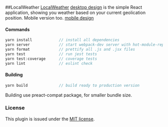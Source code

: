 ##LocalWeather 
[LocalWeather](https://localy-weather.surge.sh/)
[desktop design](./src/asset/desktop.png)
is the simple React application, showing you weather based on your current geolication position.
Mobile version too.
[mobile design](./src/asset/mobile.png)

#### Commands
```javascript
yarn install            // install all dependencies
yarn server             // start webpack-dev server with hot-module-replacement enable
yarn format             // prettify all .js and .jsx files 
yarn test               // run jest tests
yarn test:coverage      // coverage tests
yarn lint               // eslint check
```

#### Building

```javascript
yarn build              // build ready to production version
```

Building use preact-compat package, for smaller bundle size.
### License

This plugin is issued under the [MIT license](./LICENSE).